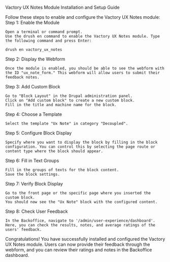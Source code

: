 Vactory UX Notes Module Installation and Setup Guide

Follow these steps to enable and configure the Vactory UX Notes module:
Step 1: Enable the Module

    Open a terminal or command prompt.
    Use the drush en command to enable the Vactory UX Notes module. Type the following command and press Enter:

    drush en vactory_ux_notes

Step 2: Display the Webform

    Once the module is enabled, you should be able to see the webform with the ID "ux_note_form." This webform will allow users to submit their feedback notes.

Step 3: Add Custom Block

    Go to "Block Layout" in the Drupal administration panel.
    Click on "Add custom block" to create a new custom block.
    Fill in the title and machine name for the block.

Step 4: Choose a Template

    Select the template "Ux Note" in category "Decoupled".

Step 5: Configure Block Display

    Specify where you want to display the block by filling in the block configuration. You can control this by selecting the page route or content type where the block should appear.

Step 6: Fill in Text Groups

    Fill in the groups of texts for the block content.
    Save the block settings.

Step 7: Verify Block Display

    Go to the front page or the specific page where you inserted the custom block.
    You should now see the "Ux Note" block with the configured content.

Step 8: Check User Feedback

    In the Backoffice, navigate to '/admin/user-experience/dashboard'.
    Here, you can check the results, notes, and average ratings of the users' feedback.

Congratulations! You have successfully installed and configured the Vactory UX Notes module. Users can now provide their feedback through the webform, and you can review their ratings and notes in the Backoffice dashboard.